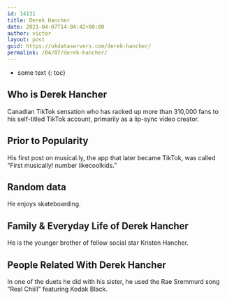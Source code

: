 ```yaml
---
id: 14131
title: Derek Hancher
date: 2021-04-07T14:04:42+00:00
author: victor
layout: post
guid: https://ukdataservers.com/derek-hancher/
permalink: /04/07/derek-hancher/
---
```


* some text
{: toc}


## Who is Derek Hancher



Canadian TikTok sensation who has racked up more than 310,000 fans to his self-titled TikTok account, primarily as a lip-sync video creator.

                
                
                
## Prior to Popularity



His first post on musical.ly, the app that later became TikTok, was called &#8220;First musically! number likecoolkids.&#8221;

                
                
                
## Random data



He enjoys skateboarding.

                
                
                
## Family & Everyday Life of Derek Hancher



He is the younger brother of fellow social star Kristen Hancher.

                
                
                
## People Related With Derek Hancher



In one of the duets he did with his sister, he used the Rae Sremmurd song &#8220;Real Chiill&#8221; featuring Kodak Black.

                
              
            
          
          
          